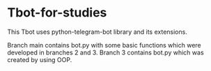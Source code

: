 # Tbot-for-studies

This Tbot uses python-telegram-bot library and its extensions.

Branch main contains bot.py with some basic functions which were developed in branches 2 and 3.
Branch 3 contains bot.py which was created by using OOP.
